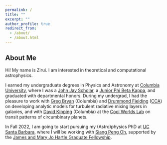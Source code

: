 ```yaml
---
permalink: /
title: ""
excerpt: ""
author_profile: true
redirect_from: 
  - /about/
  - /about.html
---
```


## About Me

Hi! My name is Zirui. I am interested in theoretical and computational astrophysics. 

I earned my undergraduate degrees in Physics and Astronomy at [Columbia University](https://www.columbia.edu/), where I was a [John Jay Scholar](https://www.college.columbia.edu/alumni/jj-scholars-program), a [Junior Phi Beta Kappa](https://www.pbk.org/), and graduated with departmental honors. During my undergrad, I had the pleasure to work with [Greg Bryan](http://user.astro.columbia.edu/~gbryan/Site/home.html) (Columbia) and [Drummond Fielding](https://dfielding14.github.io/) ([CCA](https://www.simonsfoundation.org/flatiron/center-for-computational-astrophysics/)) on developing analytic models for turbulent radiative mixing layers in galaxies, and with [David Kipping](http://user.astro.columbia.edu/~dkipping/index.html) (Columbia) at the [Cool Worlds Lab](https://www.coolworldslab.com/) on transit patterns of circumbinary planets. 

In Fall 2022, I am going to start pursuing my (Astro)physics PhD at [UC Santa Barbara](https://www.physics.ucsb.edu/), where I will be working with [Siang Peng Oh](http://web.physics.ucsb.edu/~peng/), supported by the [James and Mary Jo Hartle Graduate Fellowship](https://giving.ucsb.edu/Funds/Give?id=348).
